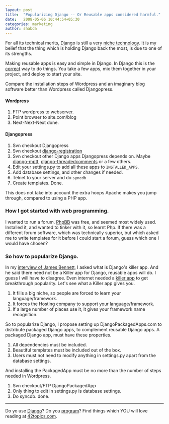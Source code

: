 ```yaml
---
layout: post
title:  "Popularizing Django -- Or Reusable apps considered harmful."
date:   2008-05-06 10:44:54+05:30
categories: marketing
author: shabda
---
```

For all its technical merits, Django is still a very [niche technology](http://google.com/trends?q=php%2C+django%2C+). It is my belief that the thing which is holding Django back the most, is due to one of its strengths.

Making reusable apps is easy and simple in Django. In Django this is the [correct](http://www.b-list.org/weblog/2007/mar/27/reusable-django-apps/) way to do things. You take a few apps, mix them together in your project, and deploy to start your site.

Compare the installation steps of Wordpress and an imaginary blog software better than Wordpress called Djangopress.

#### Wordpress
1. FTP wordpress to webserver.
2. Point browser to site.com/blog
3. Next-Next-Next done.

#### Djangopress
1. Svn checkout Djangopress
2. Svn checkout [django-registration](http://code.google.com/p/django-registration/)
3. Svn checkout other Django apps Djangopress depends on. Maybe [django-mptt](http://code.google.com/p/django-mptt/), [django-threadedcomments](http://code.google.com/p/django-threadedcomments/) or a few others.
4. Edit your settings.py to add all these apps to `INSTALLED_APPS`.
5. Add database settings, and other changes if needed.
6. Telnet to your server and do `syncdb`
7. Create templates. Done.

This does not take into account the extra hoops Apache makes  you jump through, compared to using a PHP app.

### How I got started with web programming.

I wanted to run a forum. [PhpBB](http://www.phpbb.com/) was free, and seemed most widely used. Installed it, and wanted to tinker with it, so learnt Php. If there was a different forum software, which was technically superior, but which asked me to write templates for it before I could start a forum, guess which one I would have chosen?

### So how to popularize Django.

In my [interview of James Bennett](http://www.agiliq.com/blog/2008/04/interview-with-james-bennett-django-release-manager/), I asked what is Django's killer app. And he said there need not be a Killer app for Django, reusable apps will do. I guess I will have to disagree. Even internet needed a [killer app](http://en.wikipedia.org/wiki/Webmail) to get breakthrough popularity. Let's see what a Killer app gives you.

1. It fills a big niche, so people are forced to learn your language/framework.
2. It forces the Hosting company to support your language/framework.
3. If a large number of places use it, it gives your framework name recognition.

So to popularize Django, I propose setting up DjangoPackagedApps.com to distribute packaged Django apps, to complement reusable Django apps. A packaged Django app, must have these properties.
1. All dependencies must be included.
2. Beautiful templates must be included out of the box.
3. Users must not need to modify anything in settings.py apart from the database settings.

And installing the PackagedApp must be no more than the number of steps needed in Wordpress.

1. Svn checkout/FTP DjangoPackagedApp
2. Only thing to edit in settings.py is database settings.
3. Do syncdb. done.

-----------------------------------

Do yo use [Django](http://www.agiliq.com/Django/)? Do you [program](http://www.agiliq.com/programming/)? Find things which YOU will love reading at [42topics.com](http://www.agiliq.com/register/).

